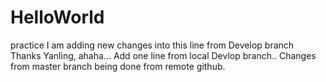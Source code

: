 # HelloWorld
practice
I am adding new changes into this line from Develop branch
Thanks Yanling, ahaha...
Add one line from local Devlop branch..
Changes from master branch being done from remote github.